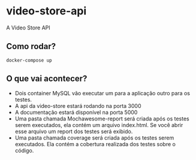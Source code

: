 # video-store-api
A Video Store API

## Como rodar?

```
docker-compose up
```

## O que vai acontecer?
* Dois container MySQL vão executar um para a aplicação outro para os testes.
* A api da video-store estará rodando na porta 3000
* A documentação estará disponível na porta 5000
* Uma pasta chamada Mochawesome-report será criada após os testes serem executados, ela contém um arquivo index.html. Se você abrir esse arquivo um report dos testes será exibido.
* Uma pasta chamada coverage será criada após os testes serem executados. Ela contém a cobertura realizada dos testes sobre o código.


